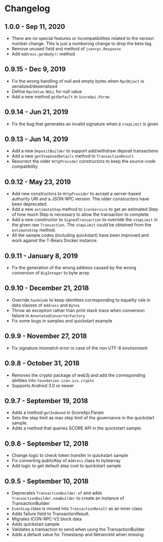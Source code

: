 # Changelog

## 1.0.0 - Sep 11, 2020
- There are no special features or incompatibilities related to the version number change. This is just a numbering change to drop the beta tag.
- Remove unused field and method of `jsonrpc.Response`
- Add `Address.getBody()` method

## 0.9.15 - Dec 9, 2019
- Fix the wrong handling of null and empty bytes when `RpcObject` is serialized/deserialized
- Define `RpcValue.NULL` for null value
- Add a new method `getDefault` in `ScoreApi.Param`

## 0.9.14 - Jun 21, 2019
- Fix the bug that generates an invalid signature when a `stepLimit` is given

## 0.9.13 - Jun 14, 2019
- Add a new `DepositBuilder` to support add/withdraw deposit transactions
- Add a new `getStepUsedDetails` method to `TransactionResult`
- Resurrect the older `HttpProvider` constructors to keep the source-code compatibility

## 0.9.12 - May 23, 2019
- Add new constructors to `HttpProvider` to accept a server-based authority URI and a JSON-RPC version. The older constructors have been deprecated.
- Add a new `estimateStep` method to `IconService` to get an estimated Step of how much Step is necessary to allow the transaction to complete.
- Add a new constructor to `SignedTransaction` to override the `stepLimit` in the given raw `Transaction`.  The `stepLimit` could be obtained from the `estimateStep` method.
- All the sample codes (including quickstart) have been improved and work against the T-Bears Docker instance.

## 0.9.11 - January 8, 2019
- Fix the generation of the wrong address caused by the wrong conversion of `BigInteger` to byte array

## 0.9.10 - December 21, 2018
- Override `hashCode` to keep identities corresponding to equality rule in data classes of `Address` and `Bytes`
- Throw an exception rather than print stack trace when conversion failure in `AnnotatedConverterFactory`
- Fix some bugs in samples and quickstart example

## 0.9.9 - November 27, 2018
- Fix signature mismatch error in case of the non UTF-8 environment

## 0.9.8 - October 31, 2018
- Removes the crypto package of web3j and add the corresponding abilities into `foundation.icon.icx.crypto`
- Supports Android 3.0 or newer

## 0.9.7 - September 19, 2018
- Adds a method `getIndexed` in ScoreApi.Param
- Sets the step limit as max step limit of the governance in the quickstart sample.
- Adds a method that queries SCORE API in the quickstart sample.

## 0.9.6 - September 12, 2018
- Change logic to check token transfer in quickstart sample
- Fix converting publicKey of `Address` class to bytearray
- Add logic to get default step cost to quickstart sample

## 0.9.5 - September 10, 2018
- Deprecates `TransactionBuilder.of` and adds `TransactionBuilder.newBuilder` to create an instance of TransactionBuilder
- `EventLog` class is moved into `TransactionResult` as an inner class
- Adds failure field to TransactionResult.
- Migrates ICON-RPC-V2 block data
- Adds quickstart sample
- Validates a transaction to send when using the TransactionBuilder
- Adds a default value for Timestamp and NetworkId when missing
